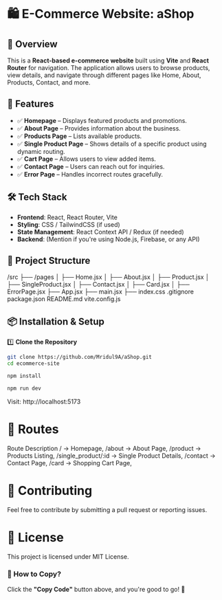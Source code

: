 # 🛍️ E-Commerce Website: aShop

## 📌 Overview  
This is a **React-based e-commerce website** built using **Vite** and **React Router** for navigation. The application allows users to browse products, view details, and navigate through different pages like Home, About, Products, Contact, and more.  

## 🚀 Features  
- ✅ **Homepage** – Displays featured products and promotions.  
- ✅ **About Page** – Provides information about the business.  
- ✅ **Products Page** – Lists available products.  
- ✅ **Single Product Page** – Shows details of a specific product using dynamic routing.  
- ✅ **Cart Page** – Allows users to view added items.  
- ✅ **Contact Page** – Users can reach out for inquiries.  
- ✅ **Error Page** – Handles incorrect routes gracefully.  

## 🛠️ Tech Stack  
- **Frontend**: React, React Router, Vite  
- **Styling**: CSS / TailwindCSS (if used)  
- **State Management**: React Context API / Redux (if needed)  
- **Backend**: (Mention if you're using Node.js, Firebase, or any API)  

## 📂 Project Structure  

/src
  ├── /pages
  │   ├── Home.jsx
  │   ├── About.jsx
  │   ├── Product.jsx
  │   ├── SingleProduct.jsx
  │   ├── Contact.jsx
  │   ├── Card.jsx
  │   ├── ErrorPage.jsx
  ├── App.jsx
  ├── main.jsx
  ├── index.css
.gitignore
package.json
README.md
vite.config.js



## 📦 Installation & Setup  

1️⃣ **Clone the Repository**  
```sh
git clone https://github.com/Mridul9A/aShop.git
cd ecommerce-site

npm install

npm run dev

```

Visit: http://localhost:5173

# 🔗 Routes
Route	Description
/ → Homepage,
/about → About Page,
/product → Products Listing,
/single_product/:id → Single Product Details,
/contact → Contact Page,
/card → Shopping Cart Page,

# 🤝 Contributing
Feel free to contribute by submitting a pull request or reporting issues.

# 📜 License
This project is licensed under MIT License.

### **📌 How to Copy?**  
Click the **"Copy Code"** button above, and you're good to go! 🚀

